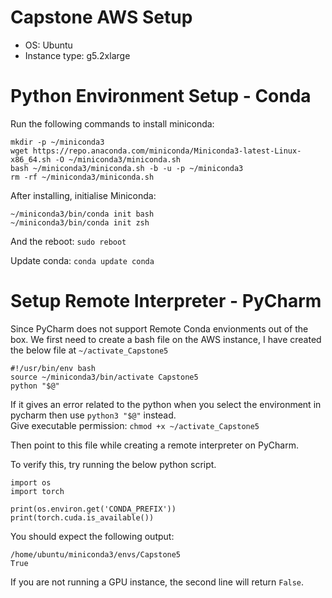 # Capstone AWS Setup

- OS: Ubuntu
- Instance type: g5.2xlarge

# Python Environment Setup - Conda

Run the following commands to install miniconda:

	mkdir -p ~/miniconda3
	wget https://repo.anaconda.com/miniconda/Miniconda3-latest-Linux-x86_64.sh -O ~/miniconda3/miniconda.sh
	bash ~/miniconda3/miniconda.sh -b -u -p ~/miniconda3
	rm -rf ~/miniconda3/miniconda.sh

After installing, initialise Miniconda:

	~/miniconda3/bin/conda init bash
	~/miniconda3/bin/conda init zsh

And the reboot: `sudo reboot`

Update conda: `conda update conda`

# Setup Remote Interpreter - PyCharm

Since PyCharm does not support Remote Conda envionments out of the box.
We first need to create a bash file on the AWS instance, I have created the below file at `~/activate_Capstone5`

	#!/usr/bin/env bash
	source ~/miniconda3/bin/activate Capstone5
	python "$@"

If it gives an error related to the python when you select the environment in pycharm then use `python3 "$@"` instead.  
Give executable permission: `chmod +x ~/activate_Capstone5`

Then point to this file while creating a remote interpreter on PyCharm.

To verify this, try running the below python script.

	import os
	import torch
	
	print(os.environ.get('CONDA_PREFIX'))
	print(torch.cuda.is_available())

You should expect the following output:

	/home/ubuntu/miniconda3/envs/Capstone5
	True

If you are not running a GPU instance, the second line will return `False`.	
